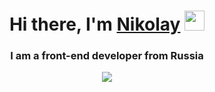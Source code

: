 <h1 align="center">Hi there, I'm <a href="https://t.me/nikolasss_88" target="_blank">Nikolay</a> 
<img src="https://github.com/blackcater/blackcater/raw/main/images/Hi.gif" height="32"/></h1>
<h3 align="center">I am a front-end developer from Russia</h3>

<!--
[![](https://github.com/mrousavy/mrousavy/blob/master/img/dino.gif)](https://chromedino.com)
-->

<div align="center"><img src="https://infogra.ru/wp-content/uploads/2018/06/15.gif"/></div>

<!--
<iframe src="https://chromedino.com/batman/" frameborder="0" scrolling="no" width="100%" height="100%" loading="lazy"></iframe>
<style type="text/css">iframe { position: absolute; width: 100%; height: 100%; z-index: 999; }</style>
-->

<!--
**Nikolas888/Nikolas888** is a ✨ _special_ ✨ repository because its `README.md` (this file) appears on your GitHub profile.

Here are some ideas to get you started:

- 🔭 I’m currently working on ...
- 🌱 I’m currently learning ...
- 👯 I’m looking to collaborate on ...
- 🤔 I’m looking for help with ...
- 💬 Ask me about ...
- 📫 How to reach me: ...
- 😄 Pronouns: ...
- ⚡ Fun fact: ...
-->
